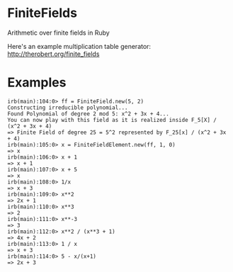 FiniteFields
============

Arithmetic over finite fields in Ruby

Here's an example multiplication table generator: http://therobert.org/finite_fields

Examples
========

    irb(main):104:0> ff = FiniteField.new(5, 2)
    Constructing irreducible polynomial...
    Found Polynomial of degree 2 mod 5: x^2 + 3x + 4...
    You can now play with this field as it is realized inside F_5[X] / (x^2 + 3x + 4)
    => Finite Field of degree 25 = 5^2 represented by F_25[x] / (x^2 + 3x + 4)
    irb(main):105:0> x = FiniteFieldElement.new(ff, 1, 0)
    => x
    irb(main):106:0> x + 1
    => x + 1
    irb(main):107:0> x + 5
    => x
    irb(main):108:0> 1/x
    => x + 3
    irb(main):109:0> x**2
    => 2x + 1
    irb(main):110:0> x**3
    => 2
    irb(main):111:0> x**-3
    => 3
    irb(main):112:0> x**2 / (x**3 + 1)
    => 4x + 2
    irb(main):113:0> 1 / x
    => x + 3
    irb(main):114:0> 5 - x/(x+1)
    => 2x + 3

